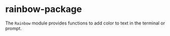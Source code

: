 # rainbow-package
The `Rainbow` module provides functions to add color to text in the terminal or prompt.
